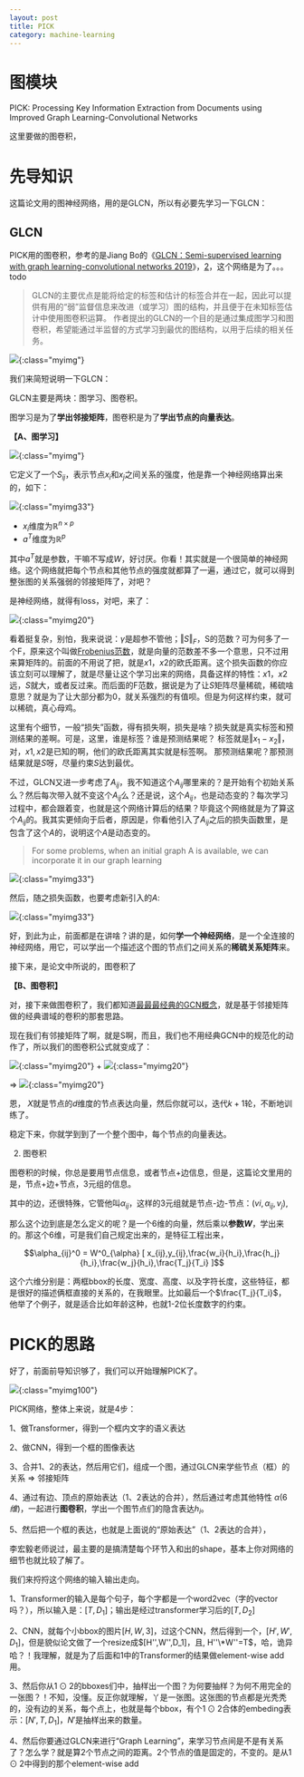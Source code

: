 ```yaml
---
layout: post
title: PICK
category: machine-learning
---
```


# 图模块

PICK: Processing Key Information Extraction from Documents using Improved Graph Learning-Convolutional Networks


这里要做的图卷积，



# 先导知识

这篇论文用的图神经网络，用的是GLCN，所以有必要先学习一下GLCN：

## GLCN

PICK用的图卷积，参考的是Jiang Bo的《[GLCN：Semi-supervised learning with graph learning-convolutional networks 2019](https://zhuanlan.zhihu.com/p/335754145)》，[2](https://blog.csdn.net/mei1318874404/article/details/105128230)，这个网络是为了。。。todo

> GLCN的主要优点是能将给定的标签和估计的标签合并在一起，因此可以提供有用的“弱”监督信息来改进（或学习）图的结构，并且便于在未知标签估计中使用图卷积运算。
作者提出的GLCN的一个目的是通过集成图学习和图卷积，希望能通过半监督的方式学习到最优的图结构，以用于后续的相关任务。

![](/images/20201231/1609398391076.jpg){:class="myimg"}

我们来简短说明一下GLCN：

GLCN主要是两块：图学习、图卷积。

图学习是为了**学出邻接矩阵**，图卷积是为了**学出节点的向量表达**。


**【A、图学习】**


![](/images/20210106/1609919222732.jpg){:class="myimg"}


它定义了一个$S_{ij}$，表示节点$x_i$和$x_j$之间关系的强度，他是靠一个神经网络算出来的，如下：

![](/images/20201231/1609400052119.jpg){:class="myimg33"}

- $x_i$维度为$\mathbb R^{n \times p}$
- $a^T$维度为$\mathbb R^p$

其中$a^T$就是参数，干嘛不写成$W$，好讨厌。你看！其实就是一个很简单的神经网络。这个网络就把每个节点和其他节点的强度就都算了一遍，通过它，就可以得到整张图的关系强弱的邻接矩阵了，对吧？

是神经网络，就得有loss，对吧，来了：

![](/images/20201231/1609400522099.jpg){:class="myimg20"}

看着挺复杂，别怕，我来说说：$\gamma$是超参不管他；$\Vert S \Vert_F$，S的范数？可为何多了一个F，原来这个叫做[Frobenius范数](https://www.zhihu.com/question/22475774)，就是向量的范数差不多一个意思，只不过用来算矩阵的。前面的不用说了把，就是$x1，x2$的欧氏距离。这个损失函数的你应该立刻可以理解了，就是尽量让这个学习出来的网络，具备这样的特性：$x1，x2$远，$S$就大，或者反过来。而后面的F范数，据说是为了让$S$矩阵尽量稀硫，稀硫啥意思？就是为了让大部分都为0，就关系强烈的有值呗。但是为何这样约束，就可以稀硫，真心母鸡。

这里有个细节，一般“损失”函数，得有损失啊，损失是啥？损失就是真实标签和预测结果的差啊。可是，这里，谁是标签？谁是预测结果呢？
标签就是$\Vert x_1 - x_2 \Vert$，对，$x1,x2$是已知的啊，他们的欧氏距离其实就是标签啊。
那预测结果呢？那预测结果就是$S$呀，尽量约束$S$达到最优。

不过，GLCN又进一步考虑了$A_{ij}$，我不知道这个$A_{ij}$哪里来的？是开始有个初始关系么？然后每次带入就不变这个$A_{ij}$么？还是说，这个$A_{ij}$，也是动态变的？每次学习过程中，都会跟着变，也就是这个网络计算后的结果？毕竟这个网络就是为了算这个$A_{ij}$的。我其实更倾向于后者，原因是，你看他引入了$A_{ij}$之后的损失函数里，是包含了这个$A$的，说明这个$A$是动态变的。

>For some problems, when an initial graph A is available, we can incorporate it in our graph learning 

![](/images/20210106/1609921889424.jpg){:class="myimg33"}

然后，随之损失函数，也要考虑新引入的$A$:

![](/images/20210106/1609921955821.jpg){:class="myimg33"}


好，到此为止，前面都是在讲啥？讲的是，如何**学一个神经网络**，是一个全连接的神经网络，用它，可以学出一个描述这个图的节点们之间关系的**稀硫关系矩阵**来。

接下来，是论文中所说的，图卷积了

**【B、图卷积】**

对，接下来做图卷积了，我们都知道[最最最经典的GCN概念](/machine-learning/2020/11/25/gnn#gcn)，就是基于邻接矩阵做的经典谱域的卷积的那套思路。

现在我们有邻接矩阵了啊，就是S啊，而且，我们也不用经典GCN中的规范化的动作了，所以我们的图卷积公式就变成了：


![](/images/20201231/1609401942378.jpg){:class="myimg20"} + ![](/images/20201231/1609401981262.jpg){:class="myimg20"}

=> ![](/images/20201231/1609402013849.jpg){:class="myimg20"}

恩， $X$就是节点的$d$维度的节点表达向量，然后你就可以，迭代$k+1$轮，不断地训练了。

稳定下来，你就学到到了一个整个图中，每个节点的向量表达。


2) 图卷积

图卷积的时候，你总是要用节点信息，或者节点+边信息，但是，这篇论文里用的是，节点+边+节点，3元组的信息。

其中的边，还很特殊，它管他叫$\alpha_{ij}$，这样的3元组就是节点-边-节点：$(vi,\alpha_{ij},v_j)$,

那么这个边到底是怎么定义的呢？是一个6维的向量，然后乘以**参数$W$**，学出来的。那这个6维，可是我们自己规定出来的，是特征工程出来，

$$\alpha_{ij}^0 = W^0_{\alpha} [ x_{ij},y_{ij},\frac{w_i}{h_i},\frac{h_j}{h_i},\frac{w_j}{h_i},\frac{T_j}{T_i} ]$$

这个六维分别是：两框bbox的长度、宽度、高度、以及字符长度，这些特征，都是很好的描述俩框直接的关系的，在我眼里。比如最后一个$\frac{T_j}{T_i}$，
他举了个例子，就是适合比如年龄这种，也就1-2位长度数字的约束。


# PICK的思路

好了，前面前导知识够了，我们可以开始理解PICK了。

![](/images/20201231/1609408156757.jpg){:class="myimg100"}


PICK网络，整体上来说，就是4步：

1、做Transformer，得到一个框内文字的语义表达

2、做CNN，得到一个框的图像表达

3、合并1、2的表达，然后用它们，组成一个图，通过GLCN来学些节点（框）的关系 => 邻接矩阵

4、通过有边、顶点的原始表达（1、2表达的合并），然后通过考虑其他特性 $\alpha(6维)$，一起进行**图卷积**，学出一个图节点们的隐含表达$h_i$。

5、然后把一个框的表达，也就是上面说的“原始表达”（1、2表达的合并），


李宏毅老师说过，最主要的是搞清楚每个环节入和出的shape，基本上你对网络的细节也就比较了解了。

我们来捋捋这个网络的输入输出走向。

1、Transformer的输入是每个句子，每个字都是一个word2vec（字的vector吗？），所以输入是：$[T,D_1]$；输出是经过transformer学习后的$[T,D_2]$

2、CNN，就每个小bbox的图片$[H,W,3]$，过这个CNN，然后得到一个，$[H',W',D_1]$，但是貌似论文做了一个resize成$[H'',W'',D_1]，且, H''\*W''=T$，哈，诡异哈？！我理解，就是为了后面和1中的Transformer的结果做element-wise add用。

3、然后你从$1 \odot 2$的bboxes们中，抽样出一个图？为何要抽样？为何不用完全的一张图？！不知，没懂。反正你就理解，丫是一张图。这张图的节点都是光秃秃的，没有边的关系，每个点上，也就是每个bbox，有个$1 \odot 2$合体的embeding表示：$[N',T,D_1]$，$N'$是抽样出来的数量。

4、然后你要通过GLCN来进行“Graph Learning”，来学习节点间是不是有关系了？怎么学？就是算2个节点之间的距离。2个节点的值是固定的，不变的。是从$1 \odot 2$中得到的那个element-wise add

